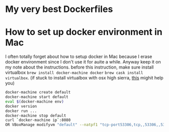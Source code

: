 My very best Dockerfiles
===========

How to set up docker environment in Mac
=====

I often totally forget about how to setup docker in Mac because I erase docker environment since I don't use it for auite a while.
Anyway keep it on my note about the instructions.
before this instruction, make sure install virtualbox `brew install docker-machine docker` `brew cask install virtualbox`.
(if stuck to install virtualbox with osx high sierra, [this](https://github.com/caskroom/homebrew-cask/issues/39369) mighit help you)

```bash
docker-machine create default
docker-machine start default
eval $(docker-machine env)
docker version
docker run ...
docker-machine stop default
curl `docker-machine ip`:8080
OR VBoxManage modifyvm "default" --natpf1 "tcp-port53306,tcp,,53306,,53306”;
```

